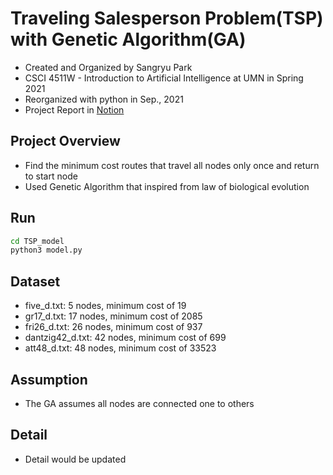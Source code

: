 # Traveling Salesperson Problem(TSP) with Genetic Algorithm(GA)
 * Created and Organized by Sangryu Park
 * CSCI 4511W - Introduction to Artificial Intelligence at UMN in Spring 2021
 * Reorganized with python in Sep., 2021
 * Project Report in [Notion](https://sangryu-notes.notion.site/Traveling-Salesperson-Problem-with-Genetic-Algorithm-4f1cbca52b894d2db22f63a9d886b41f)

## Project Overview
  * Find the minimum cost routes that travel all nodes only once and return to start node
  * Used Genetic Algorithm that inspired from law of biological evolution

## Run
```bash
cd TSP_model
python3 model.py
```

## Dataset
  * five_d.txt: 5 nodes, minimum cost of 19
  * gr17_d.txt: 17 nodes, minimum cost of 2085
  * fri26_d.txt: 26 nodes, minimum cost of 937 
  * dantzig42_d.txt: 42 nodes, minimum cost of 699
  * att48_d.txt: 48 nodes, minimum cost of 33523

## Assumption
  * The GA assumes all nodes are connected one to others 

## Detail
 * Detail would be updated
